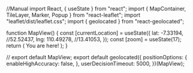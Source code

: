 //Manual
import React, { useState } from "react";
import { MapContainer, TileLayer, Marker, Popup } from "react-leaflet";
import "leaflet/dist/leaflet.css";
import { geolocated } from "react-geolocated";

function MapView() {
	const [currentLocation] = useState({
		lat: -7.33194, //52.52437,
		lng: 110.49278, //13.41053,
	});
	const [zoom] = useState(17);
	return (
		<MapContainer center={currentLocation} zoom={zoom}>
			<TileLayer
				url="https://{s}.tile.openstreetmap.org/{z}/{x}/{y}.png"
				attribution='&copy; <a href="http://osm.org/copyright">OpenStreetMap</a> contributors'
			/>
			<Marker position={currentLocation}>
				<Popup>You are here!</Popup>
			</Marker>
		</MapContainer>
	);
}

// export default MapView;
export default geolocated({
	positionOptions: {
		enableHighAccuracy: false,
	},
	userDecisionTimeout: 5000,
})(MapView);
